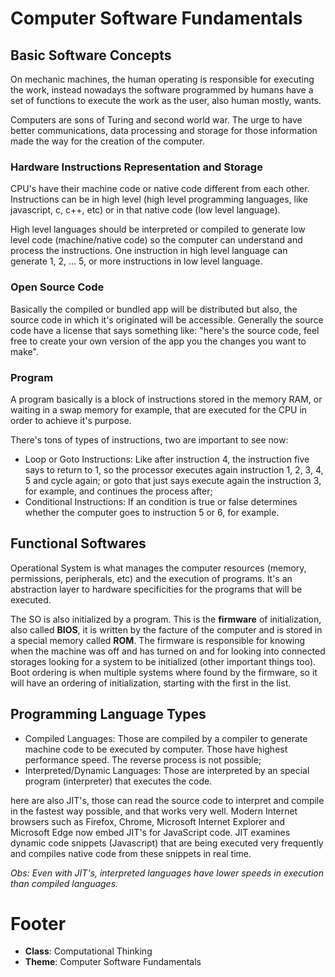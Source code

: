# Computer Software Fundamentals

## Basic Software Concepts

On mechanic machines, the human operating is responsible for executing the work, instead nowadays the software programmed by humans have a set of functions to execute the work as the user, also human mostly, wants.

Computers are sons of Turing and second world war. The urge to have better communications, data processing and storage for those information made the way for the creation of the computer.

### Hardware Instructions Representation and Storage

CPU's have their machine code or native code different from each other. Instructions can be in high level (high level programming languages, like javascript, c, c++, etc) or in that native code (low level language).

High level languages should be interpreted or compiled to generate low level code (machine/native code) so the computer can understand and process the instructions. One instruction in high level language can generate 1, 2, ... 5, or more instructions in low level language.

### Open Source Code

Basically the compiled or bundled app will be distributed but also, the source code in which it's originated will be accessible. Generally the source code have a license that says something like: "here's the source code, feel free to create your own version of the app you the changes you want to make".

### Program

A program basically is a block of instructions stored in the memory RAM, or waiting in a swap memory for example, that are executed for the CPU in order to achieve it's purpose.

There's tons of types of instructions, two are important to see now:

- Loop or Goto Instructions: Like after instruction 4, the instruction five says to return to 1, so the processor executes again instruction 1, 2, 3, 4, 5 and cycle again; or goto that just says execute again the instruction 3, for example, and continues the process after;
- Conditional Instructions: If an condition is true or false determines whether the computer goes to instruction 5 or 6, for example.

## Functional Softwares

Operational System is what manages the computer resources (memory, permissions, peripherals, etc) and the execution of programs. It's an abstraction layer to hardware specificities for the programs that will be executed.

The SO is also initialized by a program. This is the **firmware** of initialization, also called **BIOS**, it is written by the facture of the computer and is stored in a special memory called **ROM**. The firmware is responsible for knowing when the machine was off and has turned on and for looking into connected storages looking for a system to be initialized (other important things too). Boot ordering is when multiple systems where found by the firmware, so it will have an ordering of initialization, starting with the first in the list.

## Programming Language Types

- Compiled Languages: Those are compiled by a compiler to generate machine code to be executed by computer. Those have highest performance speed. The reverse process is not possible;
- Interpreted/Dynamic Languages: Those are interpreted by an special program (interpreter) that executes the code.

here are also JIT's, those can read the source code to interpret and compile in the fastest way possible, and that works very well. Modern Internet browsers such as Firefox, Chrome, Microsoft Internet Explorer and Microsoft Edge now embed JIT's for JavaScript code. JIT examines dynamic code snippets (Javascript) that are being executed very frequently and compiles native code from these snippets in real time.

*Obs: Even with JIT's, interpreted languages have lower speeds in execution than compiled languages.*

# Footer

- **Class**: Computational Thinking
- **Theme**: Computer Software Fundamentals
